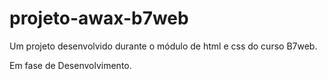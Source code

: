 # projeto-awax-b7web
Um projeto desenvolvido durante o módulo de html e css do curso B7web.

Em fase de Desenvolvimento.
